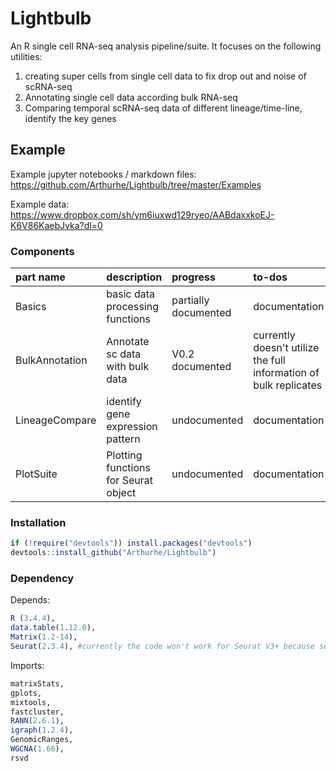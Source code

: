 # Lightbulb

An R single cell RNA-seq analysis pipeline/suite. It focuses on the following utilities:  
1. creating super cells from single cell data to fix drop out and noise of scRNA-seq
2. Annotating single cell data according bulk RNA-seq  
3. Comparing temporal scRNA-seq data of different lineage/time-line, identify the key genes  
  
## Example

Example jupyter notebooks / markdown files:
https://github.com/Arthurhe/Lightbulb/tree/master/Examples

Example data:
https://www.dropbox.com/sh/ym6iuxwd129ryeo/AABdaxxkoEJ-K6V86KaebJvka?dl=0

### Components
|part name	| description	         | progress |	to-dos |
|:------------- |:-------------------------- |:---------- |:---------------------------|
|Basics		| basic data processing functions| partially documented | documentation |
|BulkAnnotation	| Annotate sc data with bulk data   | V0.2 documented | currently doesn't utilize the full information of bulk replicates |
|LineageCompare	| identify gene expression pattern |  undocumented   | documentation |
|PlotSuite	| Plotting functions for Seurat object | undocumented | documentation |


### Installation
```R  
if (!require("devtools")) install.packages("devtools")
devtools::install_github("Arthurhe/Lightbulb")
```

### Dependency
Depends:
```R 
R (3.4.4),
data.table(1.12.0),
Matrix(1.2-14),
Seurat(2.3.4), #currently the code won't work for Seurat V3+ because seurat has change it's data structure 
```

Imports:
```R
matrixStats,
gplots,
mixtools,
fastcluster,
RANN(2.6.1),
igraph(1.2.4),
GenomicRanges,
WGCNA(1.66),
rsvd
```
  


